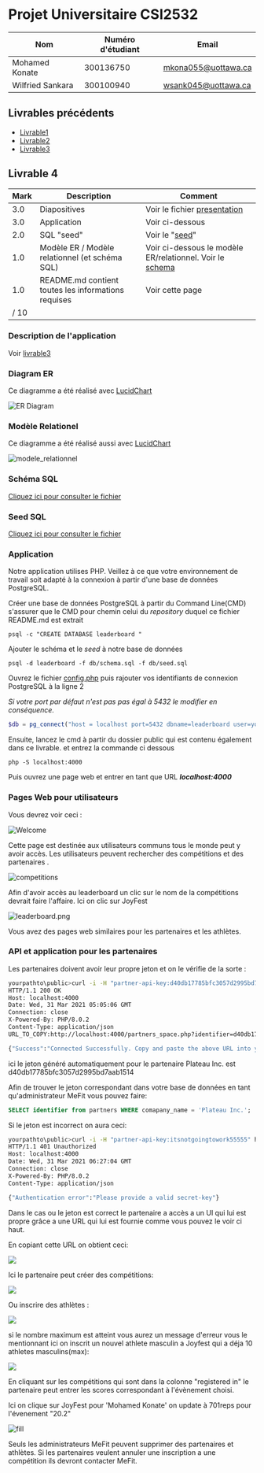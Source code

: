 # Projet Universitaire CSI2532



| Nom              | Numéro d'étudiant | Email               |
| ---------------- | ----------------- | ------------------- |
| Mohamed Konate   | 300136750         | mkona055@uottawa.ca |
| Wilfried Sankara | 300100940         | wsank045@uottawa.ca |

## Livrables précédents

- [Livrable1](livrable1.md)
- [Livrable2](livrable2.md)
- [Livrable3](livrable3.md)

## Livrable 4




| Mark | Description                                         | Comment                                                      |
| ---- | --------------------------------------------------- | ------------------------------------------------------------ |
| 3.0  | Diapositives                                        | Voir le fichier [presentation](Presentation.pdf)             |
| 3.0  | Application                                         | Voir ci-dessous                                              |
| 2.0  | SQL "seed"                                          | Voir le "[seed](db/seed.sql)"                                |
| 1.0  | Modèle ER / Modèle relationnel (et schéma SQL)      | Voir ci-dessous le modèle ER/relationnel. Voir le [schema](db/schema.sql) |
| 1.0  | README.md contient toutes les informations requises | Voir cette page                                              |
| / 10 |                                                     |                                                              |

### Description de l'application

Voir [livrable3](livrable3.md)

### Diagram ER 

Ce diagramme a été réalisé avec [LucidChart](https://lucid.app/)

![ER Diagram](assets/livrable3/er_diagram.png)



### Modèle Relationel 

Ce diagramme  a été réalisé aussi avec [LucidChart](https://lucid.app/)

![modele_relationnel](assets/livrable3/modele_relationnel.png)



### Schéma SQL  

[Cliquez ici pour consulter le fichier](db/schema.sql)

### Seed SQL
[Cliquez ici pour consulter le fichier](db/seed.sql)


### Application

Notre application utilises PHP. Veillez à ce que votre environnement de travail soit adapté à la connexion à partir d'une base de données PostgreSQL. 

Créer une base de données PostgreSQL à partir du Command Line(CMD) s'assurer que le CMD pour chemin celui du *repository* duquel ce fichier README.md est extrait

```shell
psql -c "CREATE DATABASE leaderboard "
```

Ajouter le schéma et le *seed* à notre base de données

``` shell
psql -d leaderboard -f db/schema.sql -f db/seed.sql
```

Ouvrez le fichier [config.php](public/config.php) puis rajouter vos identifiants de connexion PostgreSQL à la ligne 2

*Si votre port par défaut n'est pas pas égal à 5432 le modifier en conséquence.*

```php
$db = pg_connect("host = localhost port=5432 dbname=leaderboard user=your_username password=your_password");
```

Ensuite, lancez le cmd à partir du dossier public qui est contenu également dans ce livrable. et entrez la commande ci dessous

```shell
php -S localhost:4000
```

Puis ouvrez une page web et entrer en tant que URL ***localhost:4000*** 

### Pages Web pour utilisateurs

Vous devrez voir ceci :

![Welcome](assets/livrable3/Welcome.png)

Cette page est destinée aux utilisateurs communs tous le monde peut y avoir accès. Les utilisateurs peuvent rechercher des compétitions et des partenaires .

![competitions](assets/livrable3/competitions.png)

Afin d'avoir accès au leaderboard un clic sur le nom de la compétitions devrait faire l'affaire. Ici on clic sur JoyFest



![leaderboard.png](assets/livrable3/leaderboard.png)



Vous avez des pages web similaires pour les partenaires et les athlètes.



### API et application pour les partenaires

Les partenaires doivent avoir leur propre jeton et on le vérifie de la sorte :

```bash
yourpathto\public>curl -i -H "partner-api-key:d40db17785bfc3057d2995bd7aab1514" http://localhost:4000/api.php
HTTP/1.1 200 OK
Host: localhost:4000
Date: Wed, 31 Mar 2021 05:05:06 GMT
Connection: close
X-Powered-By: PHP/8.0.2
Content-Type: application/json
URL_TO_COPY:http://localhost:4000/partners_space.php?identifier=d40db17785bfc3057d2995bd7aab1514

{"Success":"Connected Successfully. Copy and paste the above URL into your browser "}
```

ici le jeton généré automatiquement pour le partenaire Plateau Inc. est d40db17785bfc3057d2995bd7aab1514

Afin de trouver le jeton correspondant dans votre base de données en tant qu'administrateur MeFit vous pouvez faire:

```sql
SELECT identifier from partners WHERE comapany_name = 'Plateau Inc.';
```

Si le jeton est incorrect on aura ceci:

```bash
yourpathto\public>curl -i -H "partner-api-key:itsnotgoingtowork55555" http://localhost:4000/api.php
HTTP/1.1 401 Unauthorized
Host: localhost:4000
Date: Wed, 31 Mar 2021 06:27:04 GMT
Connection: close
X-Powered-By: PHP/8.0.2
Content-Type: application/json

{"Authentication error":"Please provide a valid secret-key"}
```

 Dans le cas ou le jeton est correct le partenaire a accès a un UI qui lui est propre grâce a une URL qui lui est fournie comme vous pouvez le voir ci haut.

En copiant cette URL on obtient ceci:

![](assets/livrable3/part_space.png)

Ici le partenaire peut créer des compétitions:

![](assets/livrable3/create_competitions.png)

Ou inscrire des athlètes  :

![](assets/livrable3/register_athlete.png)


si le nombre maximum est atteint vous aurez un message d'erreur vous le mentionnant ici on inscrit un nouvel athlete masculin a Joyfest qui a déja 10 athletes masculins(max):

![](assets/livrable3/registration_failed.png)


En cliquant sur les compétitions qui sont dans la colonne "registered in"  le partenaire peut entrer les scores correspondant à l'évènement choisi.

Ici on clique sur JoyFest pour 'Mohamed Konate' on update à 701reps pour l'évenement "20.2"

![fill](assets/livrable3/fill_scores.png)

Seuls les administrateurs MeFit peuvent supprimer des partenaires et athlètes. Si les partenaires veulent  annuler une inscription a une compétition ils devront contacter MeFit.

